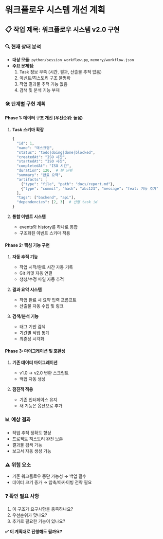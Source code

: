 # 워크플로우 시스템 개선 계획

## 📋 작업 제목: 워크플로우 시스템 v2.0 구현

### 🔍 현재 상태 분석
- **대상 모듈**: `python/session_workflow.py`, `memory/workflow.json`
- **주요 문제점**:
  1. Task 정보 부족 (시간, 결과, 산출물 추적 없음)
  2. 이벤트/히스토리 구조 불명확
  3. 작업 결과물 추적 기능 없음
  4. 검색 및 분석 기능 부재

### 🛠️ 단계별 구현 계획

#### Phase 1: 데이터 구조 개선 (우선순위: 높음)
1. **Task 스키마 확장**
   ```python
   {
     "id": 1,
     "name": "태스크명",
     "status": "todo|doing|done|blocked",
     "createdAt": "ISO 시간",
     "startedAt": "ISO 시간",
     "completedAt": "ISO 시간", 
     "duration": 120,  # 분 단위
     "summary": "완료 요약",
     "artifacts": [
       {"type": "file", "path": "docs/report.md"},
       {"type": "commit", "hash": "abc123", "message": "feat: 기능 추가"}
     ],
     "tags": ["backend", "api"],
     "dependencies": [2, 3]  # 선행 task id
   }
   ```

2. **통합 이벤트 시스템**
   - events와 history를 하나로 통합
   - 구조화된 이벤트 스키마 적용

#### Phase 2: 핵심 기능 구현
1. **자동 추적 기능**
   - 작업 시작/완료 시간 자동 기록
   - Git 커밋 자동 연결
   - 생성/수정 파일 자동 추적

2. **결과 요약 시스템**
   - 작업 완료 시 요약 입력 프롬프트
   - 산출물 자동 수집 및 링크

3. **검색/분석 기능**
   - 태그 기반 검색
   - 기간별 작업 통계
   - 의존성 시각화

#### Phase 3: 마이그레이션 및 호환성
1. **기존 데이터 마이그레이션**
   - v1.0 → v2.0 변환 스크립트
   - 백업 자동 생성

2. **점진적 적용**
   - 기존 인터페이스 유지
   - 새 기능은 옵션으로 추가

### 📊 예상 결과
- 작업 추적 정확도 향상
- 프로젝트 히스토리 완전 보존
- 결과물 검색 가능
- 보고서 자동 생성 가능

### ⚠️ 위험 요소
- 기존 워크플로우 중단 가능성 → 백업 필수
- 데이터 크기 증가 → 압축/아카이빙 전략 필요

### ❓ 확인 필요 사항
1. 이 구조가 요구사항을 충족하나요?
2. 우선순위가 맞나요? 
3. 추가로 필요한 기능이 있나요?

**✅ 이 계획대로 진행해도 될까요?**
